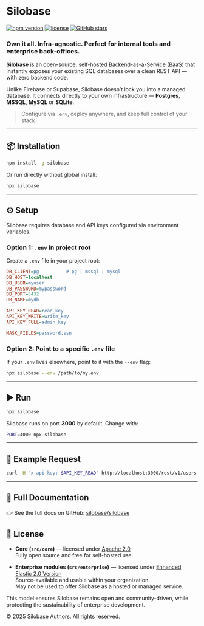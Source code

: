 # Silobase

[![npm version](https://img.shields.io/npm/v/silobase)](https://www.npmjs.com/package/silobase)
[![license](https://img.shields.io/github/license/silobase/silobase)](https://github.com/silobase/silobase/blob/main/LICENSE)
[![GitHub stars](https://img.shields.io/github/stars/silobase/silobase?style=social)](https://github.com/silobase/silobase)

### Own it all. Infra-agnostic. Perfect for internal tools and enterprise back-offices.

**Silobase** is an open-source, self-hosted Backend-as-a-Service (BaaS) that instantly exposes your existing SQL databases over a clean REST API — with zero backend code.


Unlike Firebase or Supabase, Silobase doesn’t lock you into a managed database. It connects directly to your own infrastructure — **Postgres**, **MSSQL**, **MySQL** or **SQLite**.


> Configure via `.env`, deploy anywhere, and keep full control of your stack.


---

## 📦 Installation

```bash
npm install -g silobase
```

Or run directly without global install:

```bash
npx silobase
```

---

## ⚙️ Setup

Silobase requires database and API keys configured via environment variables.

### Option 1: `.env` in project root

Create a `.env` file in your project root:

```ini
DB_CLIENT=pg          # pg | mssql | mysql
DB_HOST=localhost
DB_USER=myuser
DB_PASSWORD=mypassword
DB_PORT=5432
DB_NAME=mydb

API_KEY_READ=read_key
API_KEY_WRITE=write_key
API_KEY_FULL=admin_key

MASK_FIELDS=password,ssn
```

### Option 2: Point to a specific `.env` file

If your `.env` lives elsewhere, point to it with the `--env` flag:

```bash
npx silobase --env /path/to/my.env
```

---

## ▶️ Run

```bash
npx silobase
```

Silobase runs on port **3000** by default. Change with:

```bash
PORT=4000 npx silobase
```

---

## 📖 Example Request

```bash
curl -H "x-api-key: $API_KEY_READ" http://localhost:3000/rest/v1/users
```

---

## 🔗 Full Documentation

👉 See the full docs on GitHub: [silobase/silobase](https://github.com/silobase/silobase)


## 📜 License

- **Core (`src/core`)** — licensed under [Apache 2.0](./LICENSE)  
  Fully open source and free for self-hosted use.

- **Enterprise modules (`src/enterprise`)** — licensed under [Enhanced Elastic 2.0 Version](./LICENSE.enterprise)  
  Source-available and usable within your organization.  
  May not be used to offer Silobase as a hosted or managed service.


This model ensures Silobase remains open and community-driven, while protecting the sustainability of enterprise development.


© 2025 Silobase Authors. All rights reserved.